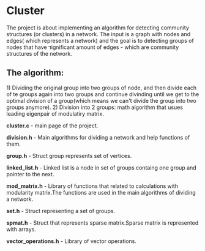 # Cluster
The project is about implementing an algorithm for detecting community structures (or clusters) in a network.
The input is a graph with nodes and edges( which represents a network) and the goal is to detecting groups of nodes that have דignificant amount of edges - which are community structures of the network.

<h2>The algorithm:</h2> 
1) Dividing the original group into two groups of node, and then divide each of te groups again into two groups and continue divinding until we get to the optimal division of a group(which means we can't divide the group into two groups anymore).
2) Division into 2 groups: math algorithm that usues leading eigenpair of modulatiry matrix.
 
 **cluster.c** - main page of the project.
 
 **division.h** - Main algorithms for dividing a network and help functions of them.
 
**group.h** - Struct group represents set of vertices.
 
 **linked_list.h** - Linked list is a node in set of groups containg one group and pointer to the next.
 
 **mod_matrix.h** - Library of functions that related to calculations with modularity matrix.The functions are used in the main algorithms of dividing a network.
 
 **set.h** - Struct representing a set of groups.
 
 **spmat.h** - Struct that  represents sparse matrix.Sparse matrix is represented with arrays.
 
 **vector_operations.h** - Library of vector operations.
 

